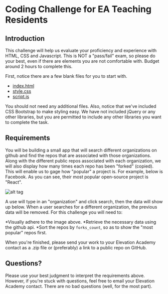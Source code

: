 # Coding Challenge for EA Teaching Residents

## Introduction

This challenge will help us evaluate your proficiency and experience with HTML, CSS and Javascript. This is NOT a "pass/fail" exam, so please do your best, even if there are elements you are not comfortable with. Budget around 2 hours to complete this.

First, notice there are a few blank files for you to start with.

* [index.html](index.html)
* [style.css](style.css)
* [script.js](main.js)

You should not need any additional files. Also, notice that we've included CSS Bootstrap to make styling easy. We have not included jQuery or any other libraries, but you are permitted to include any other libraries you want to complete the task.

## Requirements

You will be building a small app that will search different organizations on github and find the repos that are associated with those organizations. Along with the different public repos associated with each organization, we will also display how many times each repo has been "forked" (copied). This will enable us to gage how "popular" a project is. For example, below is Facebook. As you can see, their most popular open-source project is "React".

![alt tag](http://www.elevationacademy.co/wp-content/uploads/2016/11/Screen-Shot-2016-11-13-at-4.05.42-PM.png)

A use will type in an "organization" and click search, then the data will show up below. When a user searches for a different organization, the previous data will be removed. For this challenge you will need to:

*Visually adhere to the image above.
*Retrieve the necessary data using the github api.
*Sort the repos by `forks_count`, so as to show the "most popular" repos first.

When you're finished, please send your work to your Elevation Academy contact as a .zip file or (preferably) a link to a public repo on GitHub.

## Questions?

Please use your best judgment to interpret the requirements above. However, if you're stuck with questions, feel free to email your Elevation Academy contact. There are no bad questions (well, for the most part).










